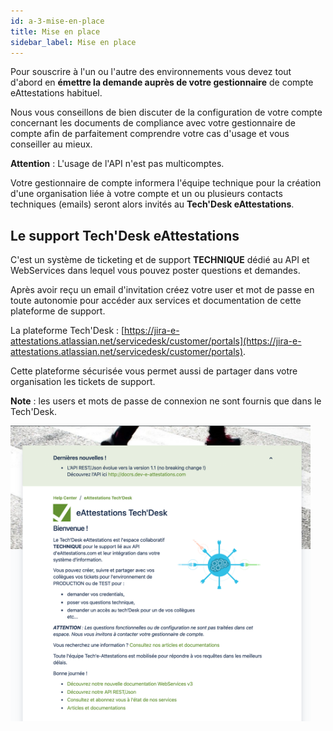 ```yaml
---
id: a-3-mise-en-place
title: Mise en place
sidebar_label: Mise en place
---
```


Pour souscrire à l'un ou l'autre des environnements vous devez tout d'abord en **émettre la demande auprès de votre gestionnaire** de compte eAttestations habituel.

Nous vous conseillons de bien discuter de la configuration de votre compte concernant les documents de compliance avec votre gestionnaire de compte afin de parfaitement comprendre votre cas d'usage et vous conseiller au mieux.

**Attention** : L'usage de l'API n'est pas multicomptes.

Votre gestionnaire de compte informera l'équipe technique pour la création d'une organisation liée à votre compte et un ou plusieurs contacts techniques (emails) seront alors invités au **Tech'Desk eAttestations**.

## Le support Tech'Desk eAttestations

C'est un système de ticketing et de support **TECHNIQUE** dédié au API et WebServices dans lequel vous pouvez poster questions et demandes.

Après avoir reçu un email d'invitation créez votre user et mot de passe en toute autonomie pour accéder aux services et documentation de cette plateforme de support.

La plateforme Tech'Desk : [https://jira-e-attestations.atlassian.net/servicedesk/customer/portals](https://jira-e-attestations.atlassian.net/servicedesk/customer/portals).

Cette plateforme sécurisée vous permet aussi de partager dans votre organisation les tickets de support.

**Note** : les users et mots de passe de connexion ne sont fournis que dans le Tech'Desk.

<a href="https://jira-e-attestations.atlassian.net/servicedesk/customer/portals" title="Accédez au Tech'Desk" target="_blank">
<img alt="Home page du Tech'Desk eAttestations" src="/img/techdesk1.png" width="480" />
</a>
